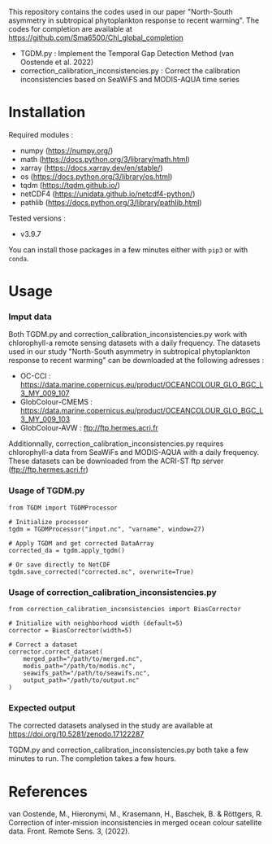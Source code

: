 This repository contains the codes used in our paper "North-South asymmetry in subtropical phytoplankton response to recent warming". The codes for completion are available at https://github.com/Sma6500/Chl_global_completion

- TGDM.py : Implement the Temporal Gap Detection Method (van Oostende et al. 2022)
- correction_calibration_inconsistencies.py : Correct the calibration inconsistencies based on SeaWiFS and MODIS-AQUA time series

# Installation
Required modules :
- numpy (https://numpy.org/)
- math (https://docs.python.org/3/library/math.html)
- xarray (https://docs.xarray.dev/en/stable/)
- os (https://docs.python.org/3/library/os.html)
- tqdm (https://tqdm.github.io/)
- netCDF4 (https://unidata.github.io/netcdf4-python/)
- pathlib (https://docs.python.org/3/library/pathlib.html)

Tested versions :
- v3.9.7

You can install those packages in a few minutes either with ```pip3``` or with ```conda```.

# Usage
### Imput data
Both TGDM.py and correction_calibration_inconsistencies.py work with chlorophyll-a remote sensing datasets with a daily frequency. The datasets used in our study "North-South asymmetry in subtropical phytoplankton response to recent warming" can be downloaded at the following adresses :
- OC-CCI : https://data.marine.copernicus.eu/product/OCEANCOLOUR_GLO_BGC_L3_MY_009_107
- GlobColour-CMEMS : https://data.marine.copernicus.eu/product/OCEANCOLOUR_GLO_BGC_L3_MY_009_103
- GlobColour-AVW : ftp://ftp.hermes.acri.fr

Additionnally, correction_calibration_inconsistencies.py requires chlorophyll-a data from SeaWiFs and MODIS-AQUA with a daily frequency. These datasets can be downloaded from the ACRI-ST ftp server (ftp://ftp.hermes.acri.fr)


### Usage of TGDM.py
```
from TGDM import TGDMProcessor

# Initialize processor
tgdm = TGDMProcessor("input.nc", "varname", window=27)

# Apply TGDM and get corrected DataArray
corrected_da = tgdm.apply_tgdm()

# Or save directly to NetCDF
tgdm.save_corrected("corrected.nc", overwrite=True)
```


### Usage of correction_calibration_inconsistencies.py
```
from correction_calibration_inconsistencies import BiasCorrector

# Initialize with neighborhood width (default=5)
corrector = BiasCorrector(width=5)

# Correct a dataset
corrector.correct_dataset(
    merged_path="/path/to/merged.nc",
    modis_path="/path/to/modis.nc",
    seawifs_path="/path/to/seawifs.nc",
    output_path="/path/to/output.nc"
)
```

### Expected output
The corrected datasets analysed in the study are available at https://doi.org/10.5281/zenodo.17122287

TGDM.py and correction_calibration_inconsistencies.py both take a few minutes to run. The completion takes a few hours.


# References
van Oostende, M., Hieronymi, M., Krasemann, H., Baschek, B. & Röttgers, R. Correction of inter-mission inconsistencies in merged ocean colour satellite data. Front. Remote Sens. 3, (2022). 


